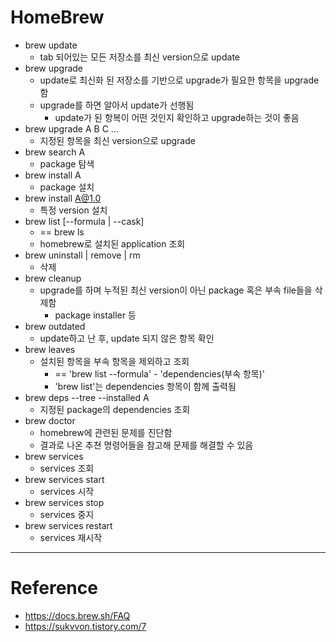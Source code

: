 # HomeBrew

- brew update
    - tab 되어있는 모든 저장소를 최신 version으로 update
- brew upgrade
    - update로 최신화 된 저장소를 기반으로 upgrade가 필요한 항목을 upgrade함
    - upgrade를 하면 알아서 update가 선행됨
        - update가 된 항복이 어떤 것인지 확인하고 upgrade하는 것이 좋음
- brew upgrade A B C ...
    - 지정된 항목을 최신 version으로 upgrade
- brew search A
    - package 탐색
- brew install A
    - package 설치
- brew install A@1.0
    - 특정 version 설치
- brew list [--formula | --cask]
    - == brew ls
    - homebrew로 설치된 application 조회
- brew uninstall | remove | rm
    - 삭제
- brew cleanup
    - upgrade를 하며 누적된 최신 version이 아닌 package 혹은 부속 file들을 삭제함
        - package installer 등
- brew outdated
    - update하고 난 후, update 되지 않은 항목 확인
- brew leaves
    - 설치된 항목을 부속 항목을 제외하고 조회
        - == 'brew list --formula' - 'dependencies(부속 항목)'
        - 'brew list'는 dependencies 항목이 함께 출력됨
- brew deps --tree --installed A
    - 지정된 package의 dependencies 조회
- brew doctor
    - homebrew에 관련된 문제를 진단함
    - 결과로 나온 추쳔 명령어들을 참고해 문제를 해결할 수 있음
- brew services
    - services 조회
- brew services start
    - services 시작
- brew services stop
    - services 중지
- brew services restart
    - services 재시작

---

# Reference

- https://docs.brew.sh/FAQ
- https://sukvvon.tistory.com/7
